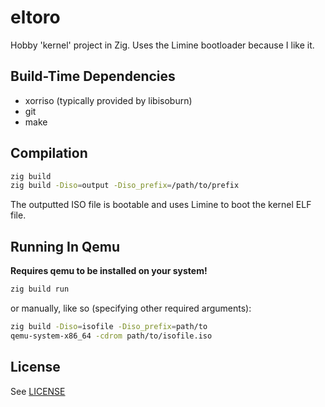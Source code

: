 # eltoro

Hobby 'kernel' project in Zig. Uses the Limine bootloader because I like it.

## Build-Time Dependencies

* xorriso (typically provided by libisoburn)
* git
* make

## Compilation

```sh
zig build
zig build -Diso=output -Diso_prefix=/path/to/prefix
```

The outputted ISO file is bootable and uses Limine to boot the kernel ELF file.

## Running In Qemu

**Requires qemu to be installed on your system!**

```sh
zig build run
```

or manually, like so (specifying other required arguments):

```sh
zig build -Diso=isofile -Diso_prefix=path/to
qemu-system-x86_64 -cdrom path/to/isofile.iso
```

## License

See [LICENSE](./LICENSE)

